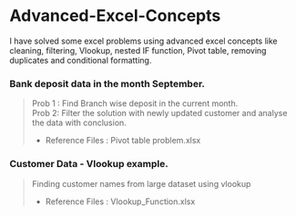 # Advanced-Excel-Concepts
I have solved some excel problems using advanced excel concepts like cleaning, filtering, Vlookup, nested IF function, Pivot table, removing duplicates and conditional formatting. 
### Bank deposit data in the month September.
> Prob 1 : Find Branch wise deposit in the current month. <br />
> Prob 2: Filter the solution with newly updated customer and analyse the data with conclusion. <br />
>  - Reference Files : Pivot table problem.xlsx
### Customer Data - Vlookup example.
> Finding customer names from large dataset using vlookup <br />
>  - Reference Files : Vlookup_Function.xlsx
   
